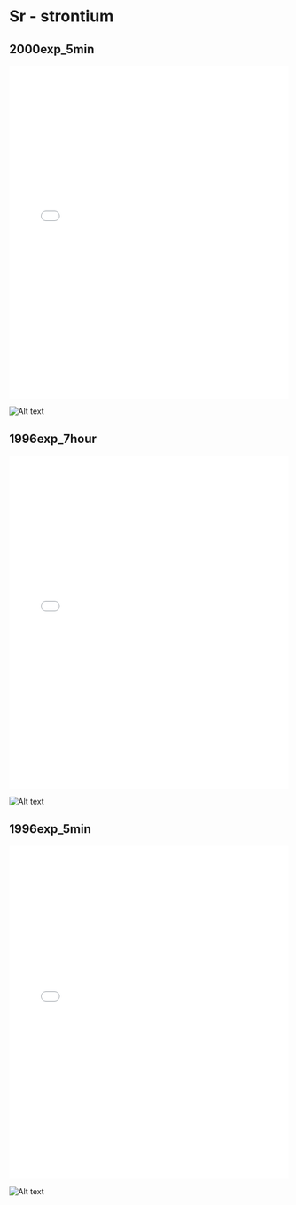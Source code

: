 # Sr - strontium

## 2000exp_5min

<iframe src="../Sr_2000exp_5min.html" width="100%" height="600px" frameborder="0"></iframe>

![Alt text](Sr_2000exp_5min.png)

## 1996exp_7hour

<iframe src="../Sr_1996exp_7hour.html" width="100%" height="600px" frameborder="0"></iframe>

![Alt text](Sr_1996exp_7hour.png)

## 1996exp_5min

<iframe src="../Sr_1996exp_5min.html" width="100%" height="600px" frameborder="0"></iframe>

![Alt text](Sr_1996exp_5min.png)

